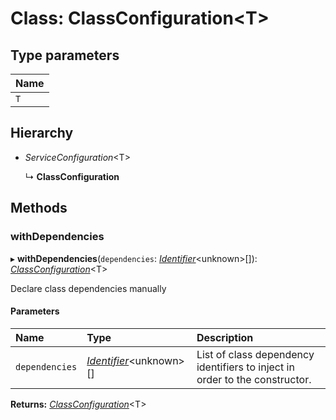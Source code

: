 # Class: ClassConfiguration<T\>

## Type parameters

| Name |
| :------ |
| `T` |

## Hierarchy

- *ServiceConfiguration*<T\>

  ↳ **ClassConfiguration**

## Methods

### withDependencies

▸ **withDependencies**(`dependencies`: [*Identifier*](../README.md#identifier)<unknown\>[]): [*ClassConfiguration*](classconfiguration.md)<T\>

Declare class dependencies manually

#### Parameters

| Name | Type | Description |
| :------ | :------ | :------ |
| `dependencies` | [*Identifier*](../README.md#identifier)<unknown\>[] | List of class dependency identifiers to inject in order to the constructor. |

**Returns:** [*ClassConfiguration*](classconfiguration.md)<T\>
